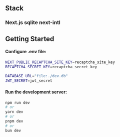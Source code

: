 ## Stack

### Next.js sqlite next-intl

## Getting Started

#### Configure .env file:

```bash
NEXT_PUBLIC_RECAPTCHA_SITE_KEY=recaptcha_site_key
RECAPTCHA_SECRET_KEY=recaptcha_secret_key

DATABASE_URL="file:./dev.db"
JWT_SECRET=jwt_secret
```

#### Run the development server:

```bash
npm run dev
# or
yarn dev
# or
pnpm dev
# or
bun dev
```
